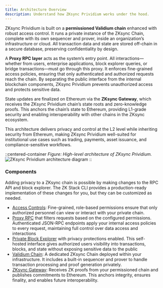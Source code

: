 ```yaml
---
title: Architecture Overview
description: Understand how ZKsync Prividium works under the hood.
---
```


ZKsync Prividium is built on a **permissioned Validium chain** enhanced with robust access control.
It runs a private instance of the ZKsync Chain, complete with its own sequencer and prover, inside an organization’s infrastructure or cloud.
All transaction data and state are stored off-chain in a secure database, preserving confidentiality by design.

A **Proxy RPC layer** acts as the system’s entry point. All interactions—whether from users, enterprise applications, block explorer queries,
or bridge transactions—must go through this proxy. It enforces fine-grained access policies,
ensuring that only authenticated and authorized requests reach the chain.
By separating the public interface from the internal blockchain components, ZKsync Prividium prevents unauthorized access and protects sensitive data.

State updates are finalized on Ethereum via the **ZKsync Gateway**, which receives the ZKsync Prividium chain’s state roots and zero-knowledge proofs.
This anchors the chain’s state to Ethereum, providing L1-grade security and enabling interoperability with other chains in the ZKsync ecosystem.

This architecture delivers privacy and control at the L2 level while inheriting security from Ethereum,
making ZKsync Prividium well-suited for institutional use cases such as trading, payments, asset issuance, and compliance-sensitive workflows.

::centered-container
*Figure: High-level architecture of ZKsync Prividium.*
![ZKsync Prividium architecture diagram](/images/zk-stack/prividium-architecture.png)
::

### Components

Adding privacy to a ZKsync chain is possible by making changes
to the RPC API and block explorer.
The ZK Stack CLI provides a production-ready implementation
of these changes for you, but they can be customized as needed.

- [Access Controls](/zk-stack/prividium/proxy#configuring-access): Fine-grained, role-based permissions ensure that only authorized personnel can
view or interact with your private chain.
- [Proxy RPC](/zk-stack/prividium/proxy) that filters requests based on the configured permissions. Authenticated JSON-RPC endpoints apply
your internal access policies to every request, maintaining full control over data access and interactions
- [Private Block Explorer](/zk-stack/prividium/explorer) with privacy protections enabled. This self-hosted interface gives authorized users
visibility into transactions, blocks, and state without exposing sensitive data to the public
- [Validium Chain](/zk-stack/running/validium): A dedicated ZKsync Chain deployed within your infrastructure.
It includes a built-in sequencer and prover to handle transaction processing and proof generation privately.
- [ZKsync Gateway](/zk-stack/zk-chains#gateway): Receives ZK proofs from your permissioned chain and publishes commitments to Ethereum.
This anchors integrity, ensures finality, and enables future interoperability.
